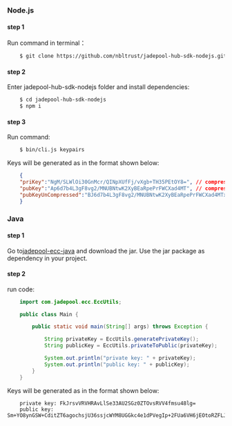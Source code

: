 ### Node.js

#### step 1

Run command in terminal：

```bash
	$ git clone https://github.com/nbltrust/jadepool-hub-sdk-nodejs.git
```

#### step 2

Enter jadepool-hub-sdk-nodejs folder and install dependencies:

```bash
	$ cd jadepool-hub-sdk-nodejs
	$ npm i
```

#### step 3

Run command:

```bash
	$ bin/cli.js keypairs
```

Keys will be generated as in the format shown below:

```json
	{  
   	"priKey":"NgM/SLWlOi30GnMcr/QINpXUfFj/vXgb+TH35PEtOY8=", // compressed private key
   	"pubKey":"Ap6d7b4L3gF8vg2/MNUBNtwK2XyBEaRpePrFWCXad4MT", // compressed public key
   	"pubKeyUnCompressed":"BJ6d7b4L3gF8vg2/MNUBNtwK2XyBEaRpePrFWCXad4MTxWpOvPhJ7JLdDbgdN1d08SU/19IxwnFiTS94gIJ9oeI=" //uncompressed public key
	}	
```

### Java

#### step 1

Go to[jadepool-ecc-java](https://github.com/nbltrust/jadepool-ecc-java/releases) and download the jar. Use the jar package as dependency in your project.

#### step 2

run code:

```java
	import com.jadepool.ecc.EccUtils;

	public class Main {

    	public static void main(String[] args) throws Exception {

			String privateKey = EccUtils.generatePrivateKey();
        	String publicKey = EccUtils.privateToPublic(privateKey);

        	System.out.println("private key: " + privateKey);
        	System.out.println("public key: " + publicKey);
    	}
	}
```

Keys will be generated as in the format shown below:

```
	private key: FkJrsvVRVHRAvLlSe33AU2SGz0ZTOvsRVV4fmsu48lg=
	public key: Sm+YO8ynGSW+CditZT6agochsjU36ssjcWYM8UGGkc4e1dPVegIp+2FUa6VH6jEOtoRZFLJrAwWgwVd0LVXftg==
```

